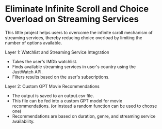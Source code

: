 # Eliminate Infinite Scroll and Choice Overload on Streaming Services
This little project helps users to overcome the infinite scroll mechanism of streaming services, thereby reducing choice overload by limiting the number of options available.

Layer 1: Watchlist and Streaming Service Integration
- Takes the user's IMDb watchlist.
- Finds available streaming services in user's country using the JustWatch API.
- Filters results based on the user's subscriptions.

Layer 2: Custom GPT Movie Recommendations
- The output is saved to an output.csv file.
- This file can be fed into a custom GPT model for movie recommendations. (or instead a random function can be used to choose one)
- Recommendations are based on duration, genre, and streaming service availability.
